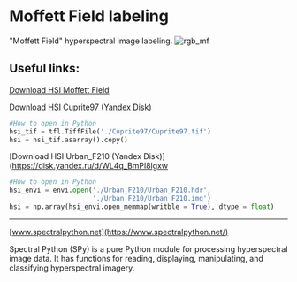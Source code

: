 # Moffett Field labeling
"Moffett Field" hyperspectral image labeling.
![rgb_mf](https://user-images.githubusercontent.com/32631025/130922046-b5047a45-c37f-43c6-bbb0-5baf80286ff3.png)

## Useful links:
[Download HSI Moffett Field](https://drive.google.com/file/d/1xbTM2D-HpMVYf1BUtXefKqqokfEVz9OA/view?usp=sharing)

[Download HSI Cuprite97 (Yandex Disk)](https://disk.yandex.ru/d/YIMepFJvW0TBnw)
```python
#How to open in Python
hsi_tif = tfl.TiffFile('./Cuprite97/Cuprite97.tif')
hsi = hsi_tif.asarray().copy()
```
[Download HSI Urban_F210 (Yandex Disk)](https://disk.yandex.ru/d/WL4q_BmPl8lgxw
```python
#How to open in Python
hsi_envi = envi.open('./Urban_F210/Urban_F210.hdr',
                     './Urban_F210/Urban_F210.img')
hsi = np.array(hsi_envi.open_memmap(writble = True), dtype = float)
```
___
[www.spectralpython.net](https://www.spectralpython.net/)

Spectral Python (SPy) is a pure Python module for processing hyperspectral image data. It has functions for reading, displaying, manipulating, and classifying hyperspectral imagery.
